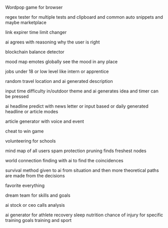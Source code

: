 Wordpop game for browser

regex tester for multiple tests and clipboard and common auto snippets and maybe marketplace

link expirer time limit changer

ai agrees with reasoning why the user is right

blockchain balance detector

mood map emotes globally see the mood in any place

jobs under 18 or low level like intern or apprentice

random travel location and ai generated description

input time difficulty in/outdoor theme and ai generates idea and timer can be pressed

ai headline predict with news letter or input based or daily generated headline or article modes

article generator with voice and event

cheat to win game

volunteering for schools

mind map of all users spam protection pruning finds freshest nodes

world connection finding with ai to find the coincidences 

survival method given to ai from situation and then more theoretical paths are made from the decisions

favorite everything

dream team for skills and goals

ai stock or ceo calls analysis

ai generator for athlete recovery sleep nutrition chance of injury for specific training goals training and sport
